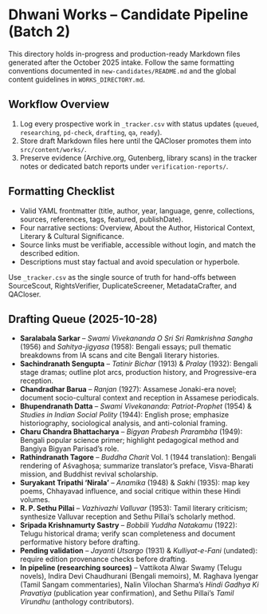# Dhwani Works – Candidate Pipeline (Batch 2)

This directory holds in-progress and production-ready Markdown files generated after the October 2025 intake. Follow the same formatting conventions documented in `new-candidates/README.md` and the global content guidelines in `WORKS_DIRECTORY.md`.

## Workflow Overview

1. Log every prospective work in `_tracker.csv` with status updates (`queued`, `researching`, `pd-check`, `drafting`, `qa`, `ready`).
2. Store draft Markdown files here until the QACloser promotes them into `src/content/works/`.
3. Preserve evidence (Archive.org, Gutenberg, library scans) in the tracker notes or dedicated batch reports under `verification-reports/`.

## Formatting Checklist

- Valid YAML frontmatter (title, author, year, language, genre, collections, sources, references, tags, featured, publishDate).
- Four narrative sections: Overview, About the Author, Historical Context, Literary & Cultural Significance.
- Source links must be verifiable, accessible without login, and match the described edition.
- Descriptions must stay factual and avoid speculation or hyperbole.

Use `_tracker.csv` as the single source of truth for hand-offs between SourceScout, RightsVerifier, DuplicateScreener, MetadataCrafter, and QACloser.

## Drafting Queue (2025-10-28)

- **Saralabala Sarkar** – *Swami Vivekananda O Sri Sri Ramkrishna Sangha* (1956) and *Sahitya-jigyasa* (1958): Bengali essays; pull thematic breakdowns from IA scans and cite Bengali literary histories.
- **Sachindranath Sengupta** – *Tatinir Bichar* (1913) & *Pralay* (1932): Bengali stage dramas; outline plot arcs, production history, and Progressive-era reception.
- **Chandradhar Barua** – *Ranjan* (1927): Assamese Jonaki-era novel; document socio-cultural context and reception in Assamese periodicals.
- **Bhupendranath Datta** – *Swami Vivekananda: Patriot-Prophet* (1954) & *Studies in Indian Social Polity* (1944): English prose; emphasize historiography, sociological analysis, and anti-colonial framing.
- **Charu Chandra Bhattacharya** – *Bigyan Prabesh Prarambha* (1949): Bengali popular science primer; highlight pedagogical method and Bangiya Bigyan Parisad’s role.
- **Rathindranath Tagore** – *Buddha Charit* Vol. 1 (1944 translation): Bengali rendering of Aśvaghoṣa; summarize translator’s preface, Visva-Bharati mission, and Buddhist revival scholarship.
- **Suryakant Tripathi ‘Nirala’** – *Anamika* (1948) & *Sakhi* (1935): map key poems, Chhayavad influence, and social critique within these Hindi volumes.
- **R. P. Sethu Pillai** – *Vazhivazhi Valluvar* (1953): Tamil literary criticism; synthesize Valluvar reception and Sethu Pillai’s scholarly method.
- **Sripada Krishnamurty Sastry** – *Bobbili Yuddha Natakamu* (1922): Telugu historical drama; verify scan completeness and document performative history before drafting.
- **Pending validation** – *Jayanti Utsargo* (1931) & *Kulliyat-e-Fani* (undated): require edition provenance checks before drafting.
- **In pipeline (researching sources)** – Vattikota Alwar Swamy (Telugu novels), Indira Devi Chaudhurani (Bengali memoirs), M. Raghava Iyengar (Tamil Sangam commentaries), Nalin Vilochan Sharma’s *Hindi Gadhya Ki Pravatiya* (publication year confirmation), and Sethu Pillai’s *Tamil Virundhu* (anthology contributors).
